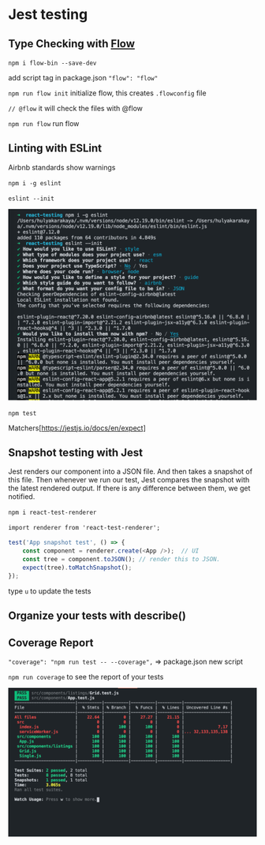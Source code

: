 # Jest testing

## Type Checking with [Flow](https://flow.org/en/docs/install/)

`npm i flow-bin --save-dev`

add script tag in package.json `"flow": "flow"`

`npm run flow init` initialize flow, this creates `.flowconfig` file

`// @flow` it will check the files with @flow 

`npm run flow` run flow

## Linting with ESLint

Airbnb standards show warnings 

`npm i -g eslint`

`eslint --init`

![img](img/img.png)

`npm test`

Matchers[https://jestjs.io/docs/en/expect]

## Snapshot testing with Jest

Jest renders our component into a JSON file. And then takes a snapshot of this file. Then whenever we run our test, Jest compares the snapshot with the latest rendered output. If there is any difference between them, we get notified. 

`npm i react-test-renderer`

`import renderer from 'react-test-renderer';`

```javascript
test('App snapshot test', () => {
	const component = renderer.create(<App />);  // UI
	const tree = component.toJSON(); // render this to JSON.
	expect(tree).toMatchSnapshot();
});
```

type `u` to update the tests


## Organize your tests with describe()

## Coverage Report

`"coverage": "npm run test -- --coverage",` => package.json new script

`npm run coverage` to see the report of your tests

![test](img/test.png)